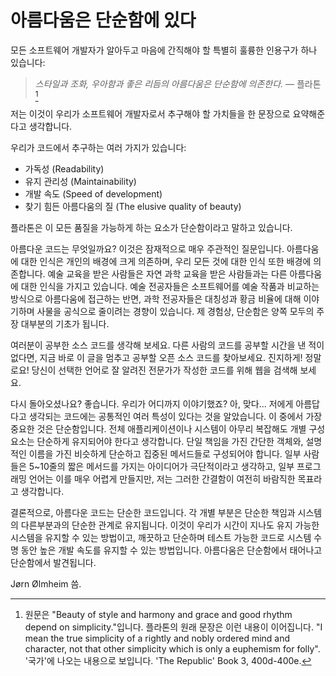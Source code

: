 # 아름다움은 단순함에 있다

모든 소프트웨어 개발자가 알아두고 마음에 간직해야 할 특별히 훌륭한 인용구가 하나 있습니다:

> *스타일과 조화, 우아함과 좋은 리듬의 아름다움은 단순함에 의존한다.* — 플라톤 [^1]

저는 이것이 우리가 소프트웨어 개발자로서 추구해야 할 가치들을 한 문장으로 요약해준다고 생각합니다.

우리가 코드에서 추구하는 여러 가지가 있습니다:

- 가독성 (Readability)
- 유지 관리성 (Maintainability)
- 개발 속도 (Speed of development)
- 찾기 힘든 아름다움의 질 (The elusive quality of beauty)

플라톤은 이 모든 품질을 가능하게 하는 요소가 단순함이라고 말하고 있습니다.

아름다운 코드는 무엇일까요? 이것은 잠재적으로 매우 주관적인 질문입니다. 아름다움에 대한 인식은 개인의 배경에 크게 의존하며, 우리 모든 것에 대한 인식 또한 배경에 의존합니다. 예술 교육을 받은 사람들은 자연 과학 교육을 받은 사람들과는 다른 아름다움에 대한 인식을 가지고 있습니다. 예술 전공자들은 소프트웨어를 예술 작품과 비교하는 방식으로 아름다움에 접근하는 반면, 과학 전공자들은 대칭성과 황금 비율에 대해 이야기하며 사물을 공식으로 줄이려는 경향이 있습니다. 제 경험상, 단순함은 양쪽 모두의 주장 대부분의 기초가 됩니다.

여러분이 공부한 소스 코드를 생각해 보세요. 다른 사람의 코드를 공부할 시간을 낸 적이 없다면, 지금 바로 이 글을 멈추고 공부할 오픈 소스 코드를 찾아보세요. 진지하게! 정말로요! 당신이 선택한 언어로 잘 알려진 전문가가 작성한 코드를 위해 웹을 검색해 보세요.

다시 돌아오셨나요? 좋습니다. 우리가 어디까지 이야기했죠? 아, 맞다... 저에게 아름답다고 생각되는 코드에는 공통적인 여러 특성이 있다는 것을 알았습니다. 이 중에서 가장 중요한 것은 단순함입니다. 전체 애플리케이션이나 시스템이 아무리 복잡해도 개별 구성 요소는 단순하게 유지되어야 한다고 생각합니다. 단일 책임을 가진 간단한 객체와, 설명적인 이름을 가진 비슷하게 단순하고 집중된 메서드들로 구성되어야 합니다. 일부 사람들은 5~10줄의 짧은 메서드를 가지는 아이디어가 극단적이라고 생각하고, 일부 프로그래밍 언어는 이를 매우 어렵게 만들지만, 저는 그러한 간결함이 여전히 바람직한 목표라고 생각합니다.

결론적으로, 아름다운 코드는 단순한 코드입니다. 각 개별 부분은 단순한 책임과 시스템의 다른부분과의 단순한 관계로 유지됩니다. 이것이 우리가 시간이 지나도 유지 가능한 시스템을 유지할 수 있는 방법이고, 깨끗하고 단순하며 테스트 가능한 코드로 시스템 수명 동안 높은 개발 속도를 유지할 수 있는 방법입니다. 아름다움은 단순함에서 태어나고 단순함에서 발견됩니다.

Jørn Ølmheim 씀.

[^1]: 원문은 "Beauty of style and harmony and grace and good rhythm depend on simplicity."입니다. 플라톤의 원래 문장은 이런 내용이 이어집니다. "I mean the true simplicity of a rightly and nobly ordered mind and character, not that other simplicity which is only a euphemism for folly". '국가'에 나오는 내용으로 보입니다. 'The Republic' Book 3, 400d-400e.

